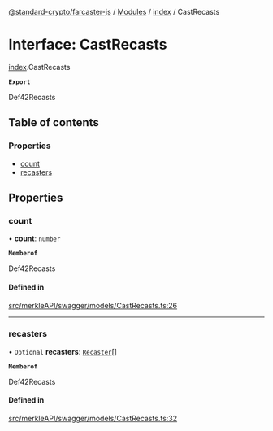 [@standard-crypto/farcaster-js](../README.md) / [Modules](../modules.md) / [index](../modules/index.md) / CastRecasts

# Interface: CastRecasts

[index](../modules/index.md).CastRecasts

**`Export`**

Def42Recasts

## Table of contents

### Properties

- [count](index.CastRecasts.md#count)
- [recasters](index.CastRecasts.md#recasters)

## Properties

### count

• **count**: `number`

**`Memberof`**

Def42Recasts

#### Defined in

[src/merkleAPI/swagger/models/CastRecasts.ts:26](https://github.com/standard-crypto/farcaster-js/blob/main/src/merkleAPI/swagger/models/CastRecasts.ts#L26)

___

### recasters

• `Optional` **recasters**: [`Recaster`](index.Recaster.md)[]

**`Memberof`**

Def42Recasts

#### Defined in

[src/merkleAPI/swagger/models/CastRecasts.ts:32](https://github.com/standard-crypto/farcaster-js/blob/main/src/merkleAPI/swagger/models/CastRecasts.ts#L32)
